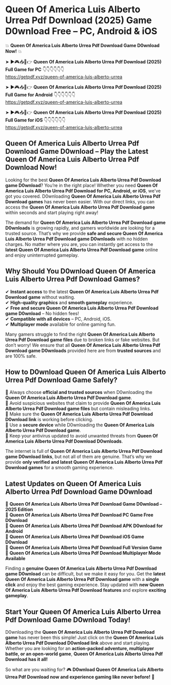 # Queen Of America Luis Alberto Urrea Pdf Download (2025) Game D0wnload Free – PC, Android & iOS

💥 **Queen Of America Luis Alberto Urrea Pdf Download Game D0wnload Now!** 💥  

➤ ►🎮📥📱👉 **Queen Of America Luis Alberto Urrea Pdf Download (2025) Full Game for PC** 👇👇👇👇👇👇  
https://getpdf.xyz/queen-of-america-luis-alberto-urrea  

➤ ►🎮📥📱👉 **Queen Of America Luis Alberto Urrea Pdf Download (2025) Full Game for Android** 👇👇👇👇👇👇  
https://getpdf.xyz/queen-of-america-luis-alberto-urrea  

➤ ►🎮📥📱👉 **Queen Of America Luis Alberto Urrea Pdf Download (2025) Full Game for iOS** 👇👇👇👇👇👇  
https://getpdf.xyz/queen-of-america-luis-alberto-urrea  

## Queen Of America Luis Alberto Urrea Pdf Download Game D0wnload – Play the Latest Queen Of America Luis Alberto Urrea Pdf Download Now!

Looking for the best **Queen Of America Luis Alberto Urrea Pdf Download game D0wnload**? You’re in the right place! Whether you need **Queen Of America Luis Alberto Urrea Pdf Download for PC, Android, or iOS**, we’ve got you covered. D0wnloading **Queen Of America Luis Alberto Urrea Pdf Download games** has never been easier. With our direct links, you can access the **Queen Of America Luis Alberto Urrea Pdf Download game** within seconds and start playing right away!  

The demand for **Queen Of America Luis Alberto Urrea Pdf Download game D0wnloads** is growing rapidly, and gamers worldwide are looking for a trusted source. That’s why we provide **safe and secure Queen Of America Luis Alberto Urrea Pdf Download game D0wnloads** with no hidden charges. No matter where you are, you can instantly get access to the **latest Queen Of America Luis Alberto Urrea Pdf Download game** online and enjoy uninterrupted gameplay.  

## **Why Should You D0wnload Queen Of America Luis Alberto Urrea Pdf Download Games?**  

✔ **Instant access** to the latest **Queen Of America Luis Alberto Urrea Pdf Download game** without waiting.  
✔ **High-quality graphics** and **smooth gameplay** experience.  
✔ **Free and secure Queen Of America Luis Alberto Urrea Pdf Download game D0wnload** – No hidden fees!  
✔ **Compatible with all devices** – PC, Android, iOS.  
✔ **Multiplayer mode** available for online gaming fun.  

Many gamers struggle to find the right **Queen Of America Luis Alberto Urrea Pdf Download game files** due to broken links or fake websites. But don’t worry! We ensure that all **Queen Of America Luis Alberto Urrea Pdf Download game D0wnloads** provided here are from **trusted sources** and are 100% safe.  

## **How to D0wnload Queen Of America Luis Alberto Urrea Pdf Download Game Safely?**  

📌 Always choose **official and trusted sources** when D0wnloading the **Queen Of America Luis Alberto Urrea Pdf Download game**.  
📌 Avoid suspicious websites that claim to provide **Queen Of America Luis Alberto Urrea Pdf Download game files** but contain misleading links.  
📌 Make sure the **Queen Of America Luis Alberto Urrea Pdf Download D0wnload link** is working before clicking.  
📌 Use a **secure device** while D0wnloading the **Queen Of America Luis Alberto Urrea Pdf Download game**.  
📌 Keep your antivirus updated to avoid unwanted threats from **Queen Of America Luis Alberto Urrea Pdf Download D0wnloads**.  

The internet is full of **Queen Of America Luis Alberto Urrea Pdf Download game D0wnload links**, but not all of them are genuine. That’s why we provide **only verified and latest Queen Of America Luis Alberto Urrea Pdf Download games** for a smooth gaming experience.  

## **Latest Updates on Queen Of America Luis Alberto Urrea Pdf Download Game D0wnload**  

🔹 **Queen Of America Luis Alberto Urrea Pdf Download Game D0wnload – 2025 Edition**  
🔹 **Queen Of America Luis Alberto Urrea Pdf Download PC Game Free D0wnload**  
🔹 **Queen Of America Luis Alberto Urrea Pdf Download APK D0wnload for Android**  
🔹 **Queen Of America Luis Alberto Urrea Pdf Download iOS Game D0wnload**  
🔹 **Queen Of America Luis Alberto Urrea Pdf Download Full Version Game**  
🔹 **Queen Of America Luis Alberto Urrea Pdf Download Multiplayer Mode Available**  

Finding a **genuine Queen Of America Luis Alberto Urrea Pdf Download game D0wnload** can be difficult, but we make it easy for you. Get the **latest Queen Of America Luis Alberto Urrea Pdf Download game** with a **single click** and enjoy the best gaming experience. Stay updated with **new Queen Of America Luis Alberto Urrea Pdf Download features** and explore **exciting gameplay**.  

## **Start Your Queen Of America Luis Alberto Urrea Pdf Download Game D0wnload Today!**  

D0wnloading the **Queen Of America Luis Alberto Urrea Pdf Download game** has never been this simple! Just click on the **Queen Of America Luis Alberto Urrea Pdf Download D0wnload link** above and start playing. Whether you are looking for an **action-packed adventure, multiplayer battle, or an open-world game**, **Queen Of America Luis Alberto Urrea Pdf Download has it all!**  

So what are you waiting for? 🎮 **D0wnload Queen Of America Luis Alberto Urrea Pdf Download now and experience gaming like never before!** 🚀  